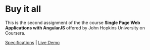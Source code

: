 # Buy it all

This is the second assignment of the the course **Single Page Web Applications with AngularJS** offered by John Hopkins University on Coursera.

[Specifications](https://github.com/jhu-ep-coursera/fullstack-course5/blob/master/assignments/assignment2/Assignment-2.md) | [Live Demo](https://arun1595.github.io/angular-a-first-encounter/Assignments/buy-it-all/)
